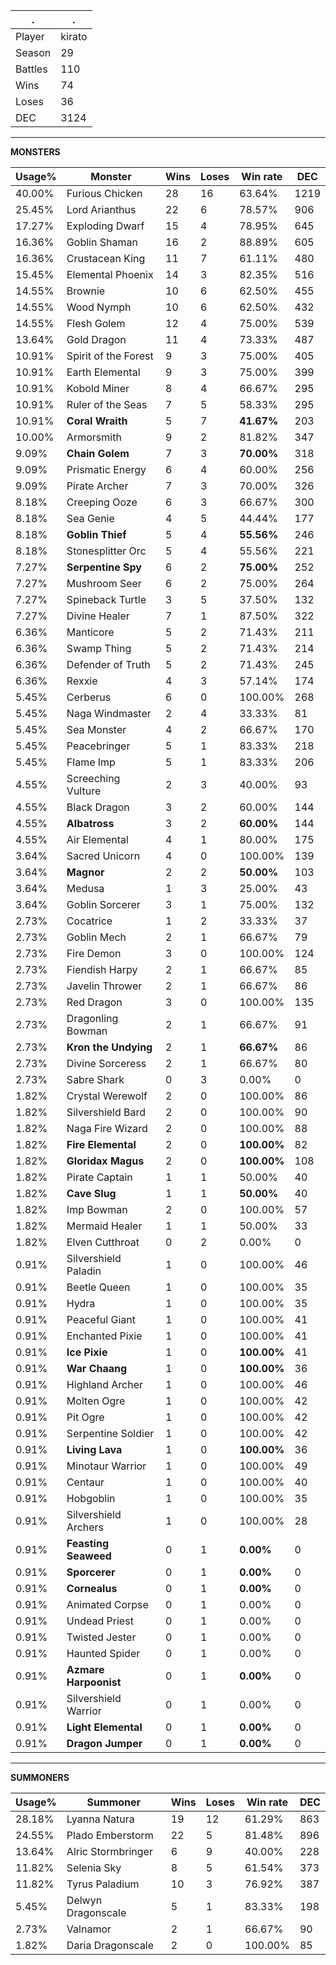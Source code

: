 .|.
|-|-
Player|kirato
Season|29
Battles|110
Wins|74
Loses|36
DEC|3124

---
**MONSTERS**

Usage%|Monster|Wins|Loses|Win rate|DEC|
-|-|-|-|-|-|
40.00%|Furious Chicken|28|16|63.64%|1219|
25.45%|Lord Arianthus|22|6|78.57%|906|
17.27%|Exploding Dwarf|15|4|78.95%|645|
16.36%|Goblin Shaman|16|2|88.89%|605|
16.36%|Crustacean King|11|7|61.11%|480|
15.45%|Elemental Phoenix|14|3|82.35%|516|
14.55%|Brownie|10|6|62.50%|455|
14.55%|Wood Nymph|10|6|62.50%|432|
14.55%|Flesh Golem|12|4|75.00%|539|
13.64%|Gold Dragon|11|4|73.33%|487|
10.91%|Spirit of the Forest|9|3|75.00%|405|
10.91%|Earth Elemental|9|3|75.00%|399|
10.91%|Kobold Miner|8|4|66.67%|295|
10.91%|Ruler of the Seas|7|5|58.33%|295|
10.91%|**Coral Wraith**|5|7|**41.67%**|203|
10.00%|Armorsmith|9|2|81.82%|347|
9.09%|**Chain Golem**|7|3|**70.00%**|318|
9.09%|Prismatic Energy|6|4|60.00%|256|
9.09%|Pirate Archer|7|3|70.00%|326|
8.18%|Creeping Ooze|6|3|66.67%|300|
8.18%|Sea Genie|4|5|44.44%|177|
8.18%|**Goblin Thief**|5|4|**55.56%**|246|
8.18%|Stonesplitter Orc|5|4|55.56%|221|
7.27%|**Serpentine Spy**|6|2|**75.00%**|252|
7.27%|Mushroom Seer|6|2|75.00%|264|
7.27%|Spineback Turtle|3|5|37.50%|132|
7.27%|Divine Healer|7|1|87.50%|322|
6.36%|Manticore|5|2|71.43%|211|
6.36%|Swamp Thing|5|2|71.43%|214|
6.36%|Defender of Truth|5|2|71.43%|245|
6.36%|Rexxie|4|3|57.14%|174|
5.45%|Cerberus|6|0|100.00%|268|
5.45%|Naga Windmaster|2|4|33.33%|81|
5.45%|Sea Monster|4|2|66.67%|170|
5.45%|Peacebringer|5|1|83.33%|218|
5.45%|Flame Imp|5|1|83.33%|206|
4.55%|Screeching Vulture|2|3|40.00%|93|
4.55%|Black Dragon|3|2|60.00%|144|
4.55%|**Albatross**|3|2|**60.00%**|144|
4.55%|Air Elemental|4|1|80.00%|175|
3.64%|Sacred Unicorn|4|0|100.00%|139|
3.64%|**Magnor**|2|2|**50.00%**|103|
3.64%|Medusa|1|3|25.00%|43|
3.64%|Goblin Sorcerer|3|1|75.00%|132|
2.73%|Cocatrice|1|2|33.33%|37|
2.73%|Goblin Mech|2|1|66.67%|79|
2.73%|Fire Demon|3|0|100.00%|124|
2.73%|Fiendish Harpy|2|1|66.67%|85|
2.73%|Javelin Thrower|2|1|66.67%|86|
2.73%|Red Dragon|3|0|100.00%|135|
2.73%|Dragonling Bowman|2|1|66.67%|91|
2.73%|**Kron the Undying**|2|1|**66.67%**|86|
2.73%|Divine Sorceress|2|1|66.67%|80|
2.73%|Sabre Shark|0|3|0.00%|0|
1.82%|Crystal Werewolf|2|0|100.00%|86|
1.82%|Silvershield Bard|2|0|100.00%|90|
1.82%|Naga Fire Wizard|2|0|100.00%|88|
1.82%|**Fire Elemental**|2|0|**100.00%**|82|
1.82%|**Gloridax Magus**|2|0|**100.00%**|108|
1.82%|Pirate Captain|1|1|50.00%|40|
1.82%|**Cave Slug**|1|1|**50.00%**|40|
1.82%|Imp Bowman|2|0|100.00%|57|
1.82%|Mermaid Healer|1|1|50.00%|33|
1.82%|Elven Cutthroat|0|2|0.00%|0|
0.91%|Silvershield Paladin|1|0|100.00%|46|
0.91%|Beetle Queen|1|0|100.00%|35|
0.91%|Hydra|1|0|100.00%|35|
0.91%|Peaceful Giant|1|0|100.00%|41|
0.91%|Enchanted Pixie|1|0|100.00%|41|
0.91%|**Ice Pixie**|1|0|**100.00%**|41|
0.91%|**War Chaang**|1|0|**100.00%**|36|
0.91%|Highland Archer|1|0|100.00%|46|
0.91%|Molten Ogre|1|0|100.00%|42|
0.91%|Pit Ogre|1|0|100.00%|42|
0.91%|Serpentine Soldier|1|0|100.00%|42|
0.91%|**Living Lava**|1|0|**100.00%**|36|
0.91%|Minotaur Warrior|1|0|100.00%|49|
0.91%|Centaur|1|0|100.00%|40|
0.91%|Hobgoblin|1|0|100.00%|35|
0.91%|Silvershield Archers|1|0|100.00%|28|
0.91%|**Feasting Seaweed**|0|1|**0.00%**|0|
0.91%|**Sporcerer**|0|1|**0.00%**|0|
0.91%|**Cornealus**|0|1|**0.00%**|0|
0.91%|Animated Corpse|0|1|0.00%|0|
0.91%|Undead Priest|0|1|0.00%|0|
0.91%|Twisted Jester|0|1|0.00%|0|
0.91%|Haunted Spider|0|1|0.00%|0|
0.91%|**Azmare Harpoonist**|0|1|**0.00%**|0|
0.91%|Silvershield Warrior|0|1|0.00%|0|
0.91%|**Light Elemental**|0|1|**0.00%**|0|
0.91%|**Dragon Jumper**|0|1|**0.00%**|0|

---
**SUMMONERS**

Usage%|Summoner|Wins|Loses|Win rate|DEC|
-|-|-|-|-|-|
28.18%|Lyanna Natura|19|12|61.29%|863|
24.55%|Plado Emberstorm|22|5|81.48%|896|
13.64%|Alric Stormbringer|6|9|40.00%|228|
11.82%|Selenia Sky|8|5|61.54%|373|
11.82%|Tyrus Paladium|10|3|76.92%|387|
5.45%|Delwyn Dragonscale|5|1|83.33%|198|
2.73%|Valnamor|2|1|66.67%|90|
1.82%|Daria Dragonscale|2|0|100.00%|85|
